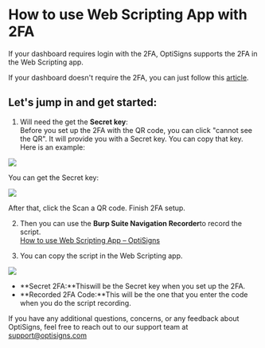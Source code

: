 # How to use Web Scripting App with 2FA

If your dashboard requires login with the 2FA, OptiSigns supports the 2FA in the Web Scripting app.

If your dashboard doesn't require the 2FA, you can just follow this [article](https://support.optisigns.com/hc/en-us/articles/1500012522362).

## **Let's jump in and get started:**

1. Will need the get the **Secret key**:  
Before you set up the 2FA with the QR code, you can click "cannot see the QR". It will provide you with a Secret key. You can copy that key.  
Here is an example:

![](/attachments/token/xOjvcQdIqA9avnfjpzeOZVRqG/?name=image.png)

You can get the Secret key:

![](/attachments/token/0MBnE1wGrWf20KsUlRNDpncuK/?name=image.png)

After that, click the Scan a QR code. Finish 2FA setup.  
  
2. Then you can use the **Burp Suite Navigation Recorder**to record the script.  
[How to use Web Scripting App – OptiSigns](https://support.optisigns.com/hc/en-us/articles/1500012522362-How-to-use-Web-Scripting-App)  
  
3. You can copy the script in the Web Scripting app.

![](/attachments/token/0XtC76qd4uFdnNZ9xFev0SlJB/?name=image.png)

* **Secret 2FA:**Thiswill be the Secret key when you set up the 2FA.
* **Recorded 2FA Code:**This will be the one that you enter the code when you do the script recording.

If you have any additional questions, concerns, or any feedback about OptiSigns, feel free to reach out to our support team at [support@optisigns.com](mailto:support@optisigns.com)